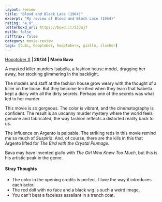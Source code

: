 ```yaml
---
layout: review
title: "Blood and Black Lace (1964)"
excerpt: "My review of Blood and Black Lace (1964)"
rating: "4.0"
letterboxd_url: https://boxd.it/53JujT
mst3k: false
rifftrax: false
category: movie-review
tags: [tubi, hooptober, hooptoberx, giallo, slasher]
---
```


<a href="https://boxd.it/pmi12" target="_blank" rel="noopener">Hooptober X</a><b> | 29/34 | Mario Bava</b>

A masked killer murders Isabella, a fashion house model, dragging her away, her stocking glimmering in the backlight.

The models and staff at the fashion house grow weary with the thought of a killer on the loose. But they become terrified when they learn that Isabella kept a diary with all the dirty secrets. Perhaps one of the secrets was what led to her murder.

This movie is so gorgeous. The color is vibrant, and the cinematography is confident. The result is an uncanny murder mystery where the world feels genuine and fabricated, the way fashion reflects a distorted reality back to us.

The influence on Argento is palpable. The striking reds in this movie remind me so much of <i>Suspiria</i>. And, of course, there are the kills in this that Argento lifted for <i>The Bird with the Crystal Plumage.</i>

Bava may have invented giallo with <i>The Girl Who Knew Too Much</i>, but this is his artistic peak in the genre.

#### Stray Thoughts

- The color in the opening credits is perfect. I love the way it introduces each actor.
- The red doll with no face and a black wig is such a weird image.
- You can't beat a faceless assailant in a trench coat.
